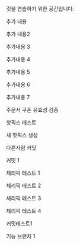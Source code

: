 깃을 연습하기 위한 공간입니다.

추가 내용

추가 내용2

추가내용 3 

추가내용 4

추가내용 5

추가내용 6

추가내용 7

주문서 쿠폰 유효성 검증

핫픽스 테스트

새 핫픽스 생성 

다른사람 커밋

커밋 1 

체리픽 테스트 1

체리픽 테스트 2

체리픽 테스트 3

체리픽 테스트 4

커밋테스트1

기능 브랜치 1 

